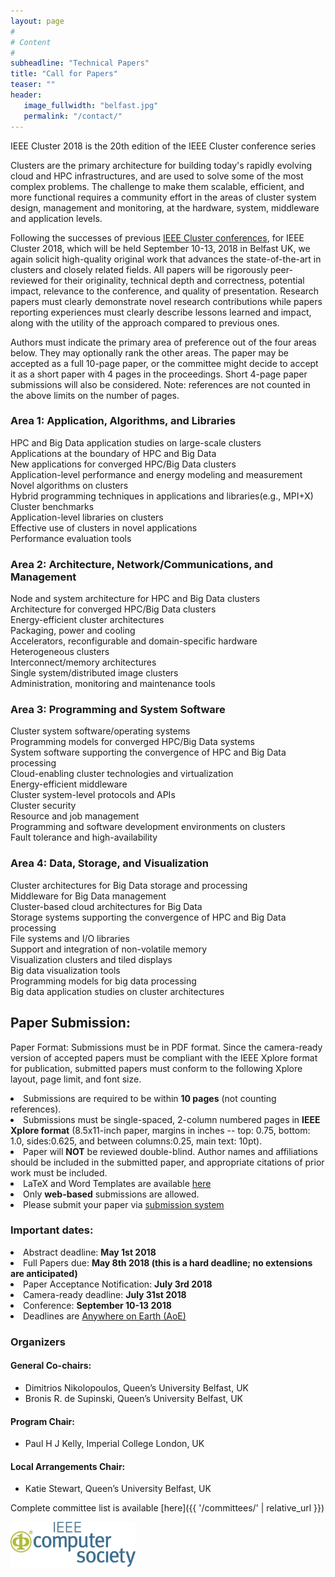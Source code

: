 ```yaml
---
layout: page
#
# Content
#
subheadline: "Technical Papers"
title: "Call for Papers"
teaser: ""
header:
   image_fullwidth: "belfast.jpg"
   permalink: "/contact/"
---
```


IEEE Cluster 2018 is the 20th edition of the IEEE Cluster conference series
<!--organized in cooperation with SIGHPC.-->

Clusters are the primary architecture for building today's rapidly evolving
cloud and HPC infrastructures, and are used to solve some of the most complex
problems.  The challenge to make them scalable, efficient, and more functional
requires a community effort in the areas of cluster system design, management
and monitoring, at the hardware, system, middleware and application levels.<br>

Following the successes of previous <a href="http://www.clustercomp.org">IEEE
Cluster conferences</a>, for IEEE Cluster 2018, which will be held September
10-13, 2018 in Belfast UK, we again solicit high-quality original work that
advances the state-of-the-art in clusters and closely related fields.  All
papers will be rigorously peer-reviewed for their originality, technical depth
and correctness, potential impact, relevance to the conference, and quality of
presentation. Research papers must clearly demonstrate novel research
contributions while papers reporting experiences must clearly describe lessons
learned and impact, along with the utility of the approach compared to previous
ones.<br>

<!--
<h4>Student travel awards</h4>
TBD
Several travel awards are sponsored by the National Science Foundation for
students enrolled in US institutions and participating in the Student Mentoring
Program at the IEEE Cluster 2018 conference. Students with accepted papers
in the main conference track or in workshops, or students with posters must
apply to and participate in the Student Mentoring Program to be eligible for
the travel award. Notice of travel awards will be made prior to the conference.
The travel awards will be distributed post-conference in the form of
reimbursements against actual travel, registration, and accommodation expenses
submitted by the student. Both graduate and undergraduate students can apply.<br>
-->

<!--
<h6>2018 Highlight: TBD </h6>

While the tools and cultures for High-Performance Computing and Big Data
Analytics have evolved in divergent ways, both rely on cluster architectures.
As we witness an increasing awareness that further progress in scientific
research depends on both areas, the interoperability and scaling convergence of
these two ecosystems is expected to be critical to the future. Therefore, we
have chosen this year to highlight  research topics in all areas expected to
bring progress in understanding if, why and how clusters should support this
convergence. Specific topics are dedicated to this direction within all
conference areas alongside more traditional topics. <br>

Authors must indicate the primary area of preference out of the four areas
below. They may optionally rank the other areas. The paper may be accepted as a
full 10-page paper, or the committee might decide to accept it as a short paper
with 4 pages in the proceedings. Note: references are not counted in the above
limits on the number of pages. <br>-->

Authors must indicate the primary area of preference out of the four areas
below. They may optionally rank the other areas. The paper may be accepted as a
full 10-page paper, or the committee might decide to accept it as a short paper
with 4 pages in the proceedings. Short 4-page paper submissions will also be
considered. Note: references are not counted in the above limits on the number
of pages.

### Area 1: Application, Algorithms, and Libraries

HPC and Big Data application studies on large-scale clusters<br>
Applications at the boundary of HPC and Big Data<br>
New applications for converged HPC/Big Data clusters<br>
Application-level performance and energy modeling and measurement<br>
Novel algorithms on clusters<br>
Hybrid programming techniques in applications and libraries(e.g., MPI+X)<br>
Cluster benchmarks<br>
Application-level libraries on clusters<br>
Effective use of clusters in novel applications<br>
Performance evaluation tools<br>


### Area 2: Architecture, Network/Communications, and Management

Node and system architecture for HPC and Big Data clusters<br>
Architecture for converged HPC/Big Data clusters<br>
Energy-efficient cluster architectures<br>
Packaging, power and cooling<br>
Accelerators, reconfigurable and domain-specific hardware<br>
Heterogeneous clusters<br>
Interconnect/memory architectures<br>
Single system/distributed image clusters<br>
Administration, monitoring and maintenance tools<br>


### Area 3: Programming and System Software

Cluster system software/operating systems<br>
Programming models for converged HPC/Big Data systems<br>
System software supporting the convergence of HPC and Big Data processing<br>
Cloud-enabling cluster technologies and virtualization<br>
Energy-efficient middleware<br>
Cluster system-level protocols and APIs<br>
Cluster security<br>
Resource and job management<br>
Programming and software development environments on clusters<br>
Fault tolerance and high-availability<br>


### Area 4: Data, Storage, and Visualization

Cluster architectures for Big Data storage and processing<br>
Middleware for Big Data management<br>
Cluster-based cloud architectures for Big Data<br>
Storage systems supporting the convergence of HPC and Big Data processing<br>
File systems and I/O libraries<br>
Support and integration of non-volatile memory<br>
Visualization clusters and tiled displays<br>
Big data visualization tools<br>
Programming models for big data processing<br>
Big data application studies on cluster architectures<br>


## Paper Submission:

Paper Format: Submissions must be in PDF format. Since the camera-ready version of accepted papers must be
compliant with the IEEE Xplore format for publication, submitted papers must
conform to the following Xplore layout, page limit, and font size.


<li>Submissions are required to be within <b>10 pages</b> (not counting references).</li>
<li>Submissions must be single-spaced, 2-column numbered pages in <b>IEEE Xplore format</b> (8.5x11-inch paper, margins in inches -- top: 0.75, bottom: 1.0, sides:0.625, and between columns:0.25, main text: 10pt).</li>
<li>Paper will <b>NOT</b> be reviewed double-blind.  Author names and affiliations should be included in the submitted paper, and appropriate citations of prior
work must be included. </li>
<li>LaTeX and Word Templates are available <a href="http://www.ieee.org/conferences_events/conferences/publishing/templates.html">here</a></li>
<li>Only <b>web-based</b> submissions are allowed.</li>
<li>Please submit your paper via <a href="Application-level performance and energy modeling and measurement">submission system</a></li>


### Important dates:

<!--<li>Abstract deadline: <b>May 10th, 2017 (Hard Deadline)</b></li>-->
<li>Abstract deadline: <b>May 1st 2018</b></li>
<li>Full Papers due: <b>May 8th 2018 (this is a hard deadline; no extensions are anticipated)</b></li>
<li>Paper Acceptance Notification: <b>July 3rd 2018</b></li>
<li>Camera-ready deadline: <b>July 31st 2018</b></li>
<li>Conference: <b>September 10-13 2018</b></li>
<li>Deadlines are <a href="http://www.timeanddate.com/time/zones/aoe">Anywhere on Earth (AoE)</a></li>

### Organizers

#### General Co-chairs:
* Dimitrios Nikolopoulos, Queen’s University Belfast, UK
* Bronis R. de Supinski, Queen’s University Belfast, UK

#### Program Chair:
* Paul H J Kelly, Imperial College London, UK

<!--
#### Area Chairs

<li>Michela Taufer, University of Delaware, USA and Aparna Chandramowlishwaran, University of California, Irvine (Area 1)</li>
<li>Frank Mueller, North Carolina State University, USA (Area 2)</li>
<li>Kenjiro Taura, University of Tokyo, Japan (Area 3)</li>
<li>Maria Pérez, Universidad Politécnica de Madrid, Spain and Robert Sisneros, UIUC, USA (Area 4)</li>
-->


#### Local Arrangements Chair:
* Katie Stewart, Queen’s University Belfast, UK

Complete committee list is available [here]({{ '/committees/' | relative_url }})

<!--<img src="img/sighpc.png" width="200">-->
<img src="img/ieee.gif" width="200">

